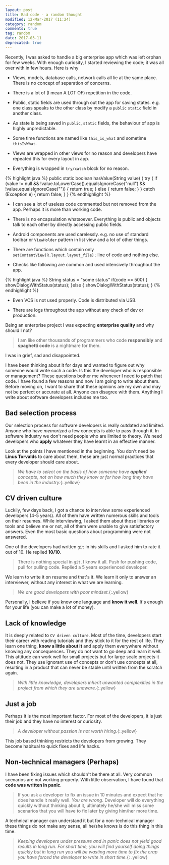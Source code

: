 ```yaml
---
layout: post
title: Bad code - a random thought
modified: 12-Mar-2017 (11:24)
category: random
comments: true
tag: random
date: 2017-03-11
deprecated: true
---
```


Recently, I was asked to handle a big enterprise app which was left orphan for few weeks. With enough curiosity, I started reviewing the code;
it was all over with in few hours. Here is why 

- Views, models, database calls, network calls all lie at the same place. There is no concept of separation of concerns.

- There is a lot of (I mean A LOT OF) repetition in the code.

- Public, static fields are used through out the app for saving states. e.g. one class speaks to the other class by modify a `public` `static` field in another class.

- As state is being saved in `public`, `static` fields, the behaviour of app is highly unpredictable.

- Some time functions are named like `this_is_what` and sometime `thisIsWhat`.

- Views are wrapped in other views for no reason and developers have repeated this for every layout in app.

- Everything is wrapped in `try/catch` block for no reason.

{% highlight java %}
public static boolean hasValue(String value) {
try {
    if (value != null && !value.toLowerCase().equalsIgnoreCase("null") && !value.equalsIgnoreCase("")) {
        return true;
    } else {
        return false;
    }
} catch (Exception e) {
    return false;
   }
}
{% endhighlight %}

- I can see a lot of useless code commented but not removed from the app. Perhaps it is more than working code.

- There is no encapsulation whatsoever. Everything is public and objects talk to each other by directly accessing public fields.

- Android components are used carelessly. e.g. no use of standard toolbar or `ViewHolder` pattern in list view and a lot of other things.

- There are functions which contain only `setContentView(R.layout.layout_file);` line of code and nothing else.

- Checks like following are common and used intensively throughout the app.

{% highlight java %}
String status = "some status"
if(code == 500) {
   showDialogWithStatus(status);
 }else {
   showDialogWithStatus(status);
}
{% endhighlight %}

- Even VCS is not used properly. Code is distributed via USB.

- There are logs throughout the app without any check of dev or production.

Being an enterprise project I was expecting **enterprise quality** and why should I not?

>I am like other thousands of programmers who code **responsibly** and **spaghetti code** is a nightmare for them.

I was in grief, sad and disappointed.

I have been thinking about it for days and wanted to figure out why someone would write such a code. Is this the developer who is responsible or management?
These questions bother me whenever I need to patch that code. I have found a few reasons and now I am going to write about them. Before moving on,
I want to share that these opinions are my own and may not be perfect or accurate at all. Anyone can disagree with them. Anything I write about
software developers includes me too.

## Bad selection process

Our selection process for software developers is really outdated and limited. Anyone who have *memorized* a few concepts is able to pass through it.
In software industry we don't need people who are limited to theory. We need developers who **apply** whatever they have learnt in an effective
manner.

Look at the points I have mentioned in the beginning. You don't need be **Linus Torvalds** to care about them, these are just normal practices
that every developer should care about.

> *We have to select on the basis of how someone have **applied** concepts, not on how much they know or for how long they have been in the
> industry.*{:.yellow}

## CV driven culture

Luckily, few days back, I got a chance to interview some experienced developers (4-5 years). All of them have written numerous skills and tools on their
resumes. While interviewing, I asked them about those libraries or tools and believe me or not, all of them were unable to give satisfactory
answers. Even the most basic questions about programming were not answered.

One of the developers had written `git` in his skills and I asked him to rate it out of 10. He replied **10/10**.

> There is nothing special in `git`. I know it all. Push for pushing code, pull for pulling code. Replied a 5 years experienced
> developer.

We learn to write it on resume and that's it. We learn it only to answer an interviewer, without any interest in what we are learning.

> *We are good developers with poor mindset.*{:.yellow}

Personally, I believe if you know one language and **know it well**. It's enough for your life (you can make a lot of money).

## Lack of knowledge

It is deeply related to `CV driven culture`. Most of the time, developers start their career with reading tutorials and they stick to
it for the rest of life. They learn one thing, **know a little about it** and apply them everywhere without knowing any concequences.
They do not want to go deep and learn it well. This attitude can work well for small projects but for large scale projects it does not.
They use ignorant use of concepts or don't use concepts at all, resulting in a product that can never be stable until written from the scratch
again.

> *With little knowledge, developers inherit unwanted complexities in the project from which they are unaware.*{:.yellow}

## Just a job

Perhaps it is the most important factor. For most of the developers, it is just their job and they have no interest or curiosity.

> *A developer without passion is not worth hiring.*{:.yellow}

This job based thinking restricts the developers from growing. They become habitual to quick fixes and life hacks.

## Non-technical managers (Perhaps)

I have been fixing issues which shouldn't be there at all. Very common scenarios are not working properly. With little observation, I have
found that **code was written in panic**.

> If you ask a developer to fix an issue in 10 minutes and expect that he does handle it really well. *You are wrong*.
> Developer will do everything quickly without thinking about it, ultimately he/she will miss some scenarios
> that you will have to fix later by giving him/her more time.

A technical manager can understand it but for a non-technical manager these things do not make any sense, all he/she knows is do this thing in
this time.

> *Keeping developers under pressure and in panic does not yield good results in long run. For short time, you will find yourself doing things
> quickly but in long run you will be wasting more time to fix the crap you have forced the developer to write in short time.*{: .yellow}
